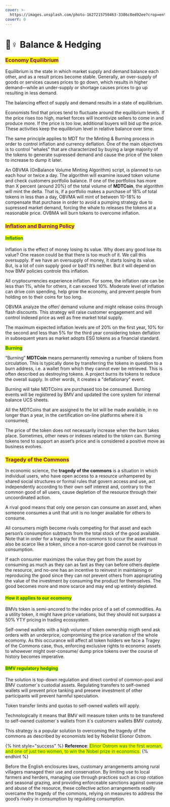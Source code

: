 ```yaml
---
cover: >-
  https://images.unsplash.com/photo-1627215750463-3386c8ed92ee?crop=entropy&cs=tinysrgb&fm=jpg&ixid=MnwxOTcwMjR8MHwxfHNlYXJjaHw1fHxyZXNvdXJjZXN8ZW58MHx8fHwxNjYzNjk0NTkz&ixlib=rb-1.2.1&q=80
coverY: 0
---
```


# 🧘♀ Balance & Hedging

### <mark style="color:purple;">**Economy Equilibrium**</mark>

Equilibrium is the state in which market supply and demand balance each other, and as a result prices become stable. Generally, an over-supply of goods or services causes prices to go down, which results in higher demand—while an under-supply or shortage causes prices to go up resulting in less demand.

The balancing effect of supply and demand results in a state of equilibrium.

Economists find that prices tend to fluctuate around the equilibrium levels. If the price rises too high, market forces will incentivize sellers to come in and produce more. If the price is too low, additional buyers will bid up the price. These activities keep the equilibrium level in relative balance over time.

The same principle applies to MDT for the Minting & Burning process in order to control inflation and currency deflation. One of the main objectives is to control "whales" that are characterized by buying a large majority of the tokens to generate supressed demand and cause the price of the token to increase to dump it later.

An OBVMA (OnBalance Volume Minting Algorithm) script, is planned to run each hour or twice a day. The algorithm will examine issued token volume and check customers portfolio balance. If one of the portfolios has more than X percent (around 20%) of the total volume of **MDTCoin**, the algorithm will mint the delta. That is, if a portfolio makes a purchase of 18% of total tokens in less than a day, OBVMA will mint of between 10-18% to compensate that purchase in order to avoid a pumping strategy due to supressed market demand, forcing the whale to releases the tokens at a reasonable price. OVBMA will burn tokens to overcome inflation.

### <mark style="color:purple;">Inflation and Burning Policy</mark>

#### <mark style="color:green;">Inflation</mark>

Inflation is the effect of money losing its value. Why does any good lose its value? One reason could be that there is too much of it. We call this oversupply. If we have an oversupply of money, it starts losing its value. But, is a lot of coin supply good or bad? It’s neither. But it will depend on how BMV policies controle this inflation.

All cryptocurrencies experience inflation. For some, the inflation rate can be less than 1%, while for others, it can exceed 10%. Moderate level of inflation can drive coin spending, help grow the economy, and prevent people from holding on to their coins for too long.

OBVMA analyze the offer/ demand volume and might release coins through flash discounts. This strategy will raise customer engagement and will control indexed price as well as free market total supply.

The maximum expected inflation levels are of 20% on the first year, 10% for the second and less than 5% for the third year considering token deflation in subsequent years as market adopts ESG tokens as a financial standard.

<mark style="color:green;">**Burning**</mark>

“Burning” **MDTCoin** means permanently removing a number of tokens from circulation. This is typically done by transferring the tokens in question to a burn address, i.e. a wallet from which they cannot ever be retrieved. This is often described as destroying tokens. A project burns its tokens to reduce the overall supply. In other words, it creates a "deflationary" event.

Burning will take MDTCoins are purchased too be consumed. Burning events will be registered by BMV and updated the core system for internal balance UCS sheets.

All the MDTCoins that are assigned to the lot will be made available, in no longer than a year, in the certification on-line platforms where it is consumed;

The price of the token does not necessarily increase when the burn takes place. Sometimes, other news or indexes related to the token can. Burning tokens tend to support an asset’s price and is considered a positive move as business evolves.

### <mark style="color:purple;">Tragedy of the Commons</mark>

In economic science, the **tragedy of the commons** is a situation in which individual users, who have open access to a resource unhampered by shared social structures or formal rules that govern access and use, act independently according to their own self interest and, contrary to the common good of all users, cause depletion of the resource through their uncoordinated action.

A rival good means that only one person can consume an asset and, when someone consumes a unit that unit is no longer available for others to consume.&#x20;

All consumers migth become rivals competing for that asset and each person’s consumption subtracts from the total stock of the good available. Note that in order for a tragedy for the commons to occur the asset must also be scarce like a token, since a non-scarce good cannot be rivalrous in consumption.

If each consumer maximizes the value they get from the asset by consuming as much as they can as fast as they can before others deplete the resource, and no-one has an incentive to reinvest in maintaining or reproducing the good since they can not prevent others from appropriating the value of the investment by consuming the product for themselves. The good becomes more and more scarce and may end up entirely depleted.

#### <mark style="color:green;">How it applies to our ecomomy</mark>

BMVs token is semi-ancored to the index price of a set of commodities. As a utility token, it might have price variations, but they should not surpass a 50% YTY pricing in trading ecossystem.

Self-owned wallets with a high volume of token ownership migth send ask orders with an underprice, compromising the price variation of the whole ecomomy. As this occurance will affect all token holders we face a Tragey of the Commons case, thus, enforcing exclusive rights to economic assets to whowever might over-consume/ dump price tokens over the course of history becomes imperative.

#### <mark style="color:green;">BMV regulatory hedging</mark>

The solution is top-down regulation and direct control of common-pool and BMV customer´s custodial assets. Regulating transfers to self-owned wallets will prevent price tanking and preseve investment of other participants will prevent harmful speculation.&#x20;

Token transfer limits and quotas to self-owned wallets will apply.

Technologically it means that BMV will measure token units to be transfered to self-owned customer´s wallets from it´s customers wallets BMV custody.

This strategy is a popular solution to overcoming the tragedy of the commons as described by economists led by Nobelist Elionor Ostrom.

{% hint style="success" %}
**Reference**: <mark style="color:green;">Elinor Ostrom was the first woman, and one of just two women, to win the Nobel prize in economics.</mark>
{% endhint %}

Before the English enclosures laws, customary arrangements among rural villagers managed their use and conservation. By limiting use to local farmers and herders, managing use through practices such as crop rotation and seasonal grazing, and providing enforceable sanctions against overuse and abuse of the resource, these collective action arrangements readily overcame the tragedy of the commons, relying on measures to address the good’s rivalry in consumption by regulating consumption.
